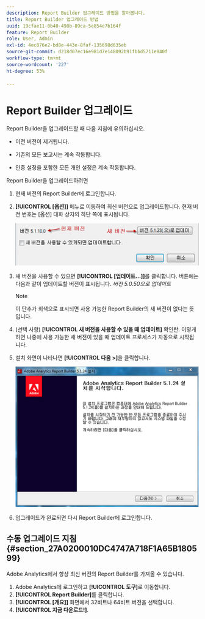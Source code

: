 ```yaml
---
description: Report Builder 업그레이드 방법을 알아봅니다.
title: Report Builder 업그레이드 방법
uuid: 19cfae11-0b40-498b-89ca-5e854e7b164f
feature: Report Builder
role: User, Admin
exl-id: 4ec876e2-bd8e-443e-8faf-135698d635eb
source-git-commit: d218d07ec16e981d7e148092b91fbbd5711e840f
workflow-type: tm+mt
source-wordcount: '227'
ht-degree: 53%

---
```


# Report Builder 업그레이드

Report Builder을 업그레이드할 때 다음 지침에 유의하십시오.

* 이전 버전이 제거됩니다.

* 기존의 모든 보고서는 계속 작동합니다.

* 인증 설정을 포함한 모든 개인 설정은 계속 작동합니다.

Report Builder을 업그레이드하려면

1. 현재 버전의 Report Builder에 로그인합니다.
1. **[!UICONTROL [옵션]]** 메뉴로 이동하여 최신 버전으로 업그레이드합니다. 현재 버전 번호는 [옵션] 대화 상자의 하단 쪽에 표시됩니다.

   ![옵션 대화 상자 및 현재 버전과 새 버전을 보여 주는 스크린샷입니다.](assets/upgrade.png)

1. 새 버전을 사용할 수 있으면 **[!UICONTROL [업데이트...]]**&#x200B;를 클릭합니다. 버튼에는 다음과 같이 업데이트할 버전이 표시됩니다. *버전 5.0.50으로 업데이트*

   >[!NOTE]
   >
   >이 단추가 회색으로 표시되면 사용 가능한 Report Builder의 새 버전이 없다는 뜻입니다.

1. (선택 사항) **[!UICONTROL 새 버전을 사용할 수 있을 때 업데이트]** 확인란. 이렇게 하면 나중에 사용 가능한 새 버전이 있을 때 업데이트 프로세스가 자동으로 시작됩니다.
1. 설치 화면이 나타나면 **[!UICONTROL 다음 >]**&#x200B;을 클릭합니다.

   ![Report Builder 설정 화면을 보여 주는 스크린샷입니다.](assets/setup.png)

1. 업그레이드가 완료되면 다시 Report Builder에 로그인합니다.

## 수동 업그레이드 지침 {#section_27A0200010DC4747A718F1A65B180599}

Adobe Analytics에서 항상 최신 버전의 Report Builder를 가져올 수 있습니다.

1. Adobe Analytics에 로그인하고 **[!UICONTROL 도구]**&#x200B;로 이동합니다.
1. **[!UICONTROL Report Builder]**&#x200B;를 클릭합니다.
1. **[!UICONTROL [개요]]** 화면에서 32비트나 64비트 버전을 선택합니다.
1. **[!UICONTROL 지금 다운로드!]**.
